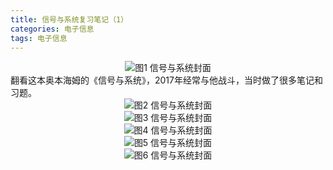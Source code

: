 ```yaml
---
title: 信号与系统复习笔记（1）
categories: 电子信息  
tags: 电子信息 
---
```


<div align=center><img src="/public/image/信号与系统/信号与系统封面.jpg"/>图1 信号与系统封面</div>
翻看这本奥本海姆的《信号与系统》，2017年经常与他战斗，当时做了很多笔记和习题。
<div align=center><img src="/public/image/信号与系统/1.jpg"/>图2 信号与系统封面</div>
<div align=center><img src="/public/image/信号与系统/2.jpg"/>图3 信号与系统封面</div>
<div align=center><img src="/public/image/信号与系统/3.jpg"/>图4 信号与系统封面</div>
<div align=center><img src="/public/image/信号与系统/4.jpg"/>图5 信号与系统封面</div>
<div align=center><img src="/public/image/信号与系统/5.jpg"/>图6 信号与系统封面</div>